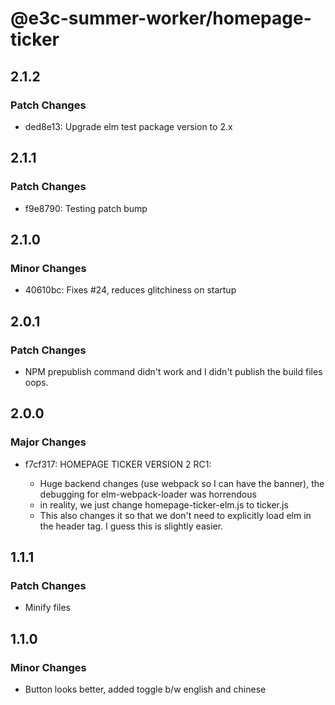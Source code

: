 # @e3c-summer-worker/homepage-ticker

## 2.1.2

### Patch Changes

- ded8e13: Upgrade elm test package version to 2.x

## 2.1.1

### Patch Changes

- f9e8790: Testing patch bump

## 2.1.0

### Minor Changes

- 40610bc: Fixes #24, reduces glitchiness on startup

## 2.0.1

### Patch Changes

- NPM prepublish command didn't work and I didn't publish the build files oops.

## 2.0.0

### Major Changes

- f7cf317: HOMEPAGE TICKER VERSION 2 RC1:

  - Huge backend changes (use webpack so I can have the banner), the debugging for elm-webpack-loader was horrendous
  - in reality, we just change homepage-ticker-elm.js to ticker.js
  - This also changes it so that we don't need to explicitly load elm in the header tag. I guess this is slightly easier.

## 1.1.1

### Patch Changes

- Minify files

## 1.1.0

### Minor Changes

- Button looks better, added toggle b/w english and chinese

